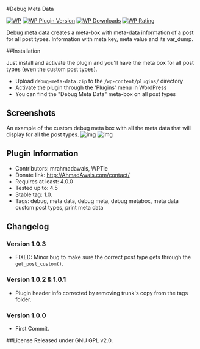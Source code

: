 #Debug Meta Data

[![WP](https://img.shields.io/badge/WordPress-%E2%86%92-lightgrey.svg?style=flat-square)](https://wordpress.org/plugins/debug-meta-data/)
[![WP Plugin Version](https://img.shields.io/wordpress/plugin/v/debug-meta-data.svg?style=flat-square&label=version)](https://wordpress.org/plugins/debug-meta-data/)
[![WP Downloads](https://img.shields.io/wordpress/plugin/dt/debug-meta-data.svg?style=flat-square)](https://wordpress.org/plugins/debug-meta-data/)
[![WP Rating](https://img.shields.io/wordpress/plugin/r/fb-save-button-for-wp.svg?style=flat-square)](https://wordpress.org/support/view/plugin-reviews/debug-meta-data?filter=5)

[Debug meta data](https://wordpress.org/plugins/debug-meta-data/) creates a meta-box with meta-data information of a post for all post types. Information with meta key, meta value and its var_dump.

##Installation

Just install and activate the plugin and you'll have the meta box for all post types (even the custom post types).

- Upload `debug-meta-data.zip` to the `/wp-content/plugins/` directory
- Activate the plugin through the 'Plugins' menu in WordPress
- You can find the "Debug Meta Data" meta-box on all post types

## Screenshots
An example of the custom debug meta box with all the meta data that will display for all the post types.
![img](https://i.imgur.com/qwtHy7V.png)
![img](https://i.imgur.com/vnZsCMC.png)


## Plugin Information
- Contributors: mrahmadawais, WPTie 
- Donate link: http://AhmadAwais.com/contact/ 
- Requires at least: 4.0.0 
- Tested up to: 4.5 
- Stable tag: 1.0.
- Tags: debug, meta data, debug meta, debug metabox, meta data custom post types, print meta data 

## Changelog

### Version 1.0.3
- FIXED: Minor bug to make sure the correct post type gets through the `get_post_custom()`.

### Version 1.0.2 & 1.0.1
- Plugin header info corrected by removing trunk's copy from the tags folder.

### Version 1.0.0
- First Commit.

##License
Released under GNU GPL v2.0.
